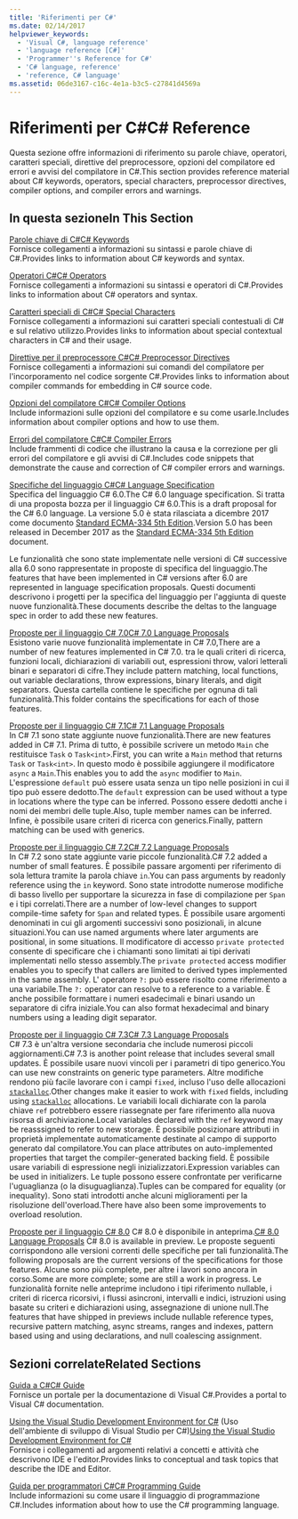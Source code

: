 ```yaml
---
title: 'Riferimenti per C#'
ms.date: 02/14/2017
helpviewer_keywords:
  - 'Visual C#, language reference'
  - 'language reference [C#]'
  - 'Programmer''s Reference for C#'
  - 'C# language, reference'
  - 'reference, C# language'
ms.assetid: 06de3167-c16c-4e1a-b3c5-c27841d4569a
---
```

# <a name="c-reference"></a><span data-ttu-id="548a9-102">Riferimenti per C#</span><span class="sxs-lookup"><span data-stu-id="548a9-102">C# Reference</span></span>
<span data-ttu-id="548a9-103">Questa sezione offre informazioni di riferimento su parole chiave, operatori, caratteri speciali, direttive del preprocessore, opzioni del compilatore ed errori e avvisi del compilatore in C#.</span><span class="sxs-lookup"><span data-stu-id="548a9-103">This section provides reference material about C# keywords, operators, special characters, preprocessor directives, compiler options, and compiler errors and warnings.</span></span>  
  
## <a name="in-this-section"></a><span data-ttu-id="548a9-104">In questa sezione</span><span class="sxs-lookup"><span data-stu-id="548a9-104">In This Section</span></span>  
 [<span data-ttu-id="548a9-105">Parole chiave di C#</span><span class="sxs-lookup"><span data-stu-id="548a9-105">C# Keywords</span></span>](../../csharp/language-reference/keywords/index.md)  
 <span data-ttu-id="548a9-106">Fornisce collegamenti a informazioni su sintassi e parole chiave di C#.</span><span class="sxs-lookup"><span data-stu-id="548a9-106">Provides links to information about C# keywords and syntax.</span></span>  
  
 [<span data-ttu-id="548a9-107">Operatori C#</span><span class="sxs-lookup"><span data-stu-id="548a9-107">C# Operators</span></span>](../../csharp/language-reference/operators/index.md)  
 <span data-ttu-id="548a9-108">Fornisce collegamenti a informazioni su sintassi e operatori di C#.</span><span class="sxs-lookup"><span data-stu-id="548a9-108">Provides links to information about C# operators and syntax.</span></span>  

 [<span data-ttu-id="548a9-109">Caratteri speciali di C#</span><span class="sxs-lookup"><span data-stu-id="548a9-109">C# Special Characters</span></span>](../../csharp/language-reference/tokens/index.md)  
 <span data-ttu-id="548a9-110">Fornisce collegamenti a informazioni sui caratteri speciali contestuali di C# e sul relativo utilizzo.</span><span class="sxs-lookup"><span data-stu-id="548a9-110">Provides links to information about special contextual characters in C# and their usage.</span></span>  

 [<span data-ttu-id="548a9-111">Direttive per il preprocessore C#</span><span class="sxs-lookup"><span data-stu-id="548a9-111">C# Preprocessor Directives</span></span>](../../csharp/language-reference/preprocessor-directives/index.md)  
 <span data-ttu-id="548a9-112">Fornisce collegamenti a informazioni sui comandi del compilatore per l'incorporamento nel codice sorgente C#.</span><span class="sxs-lookup"><span data-stu-id="548a9-112">Provides links to information about compiler commands for embedding in C# source code.</span></span>  
  
 [<span data-ttu-id="548a9-113">Opzioni del compilatore C#</span><span class="sxs-lookup"><span data-stu-id="548a9-113">C# Compiler Options</span></span>](../../csharp/language-reference/compiler-options/index.md)  
 <span data-ttu-id="548a9-114">Include informazioni sulle opzioni del compilatore e su come usarle.</span><span class="sxs-lookup"><span data-stu-id="548a9-114">Includes information about compiler options and how to use them.</span></span>  
  
 [<span data-ttu-id="548a9-115">Errori del compilatore C#</span><span class="sxs-lookup"><span data-stu-id="548a9-115">C# Compiler Errors</span></span>](../../csharp/language-reference/compiler-messages/index.md)  
 <span data-ttu-id="548a9-116">Include frammenti di codice che illustrano la causa e la correzione per gli errori del compilatore e gli avvisi di C#.</span><span class="sxs-lookup"><span data-stu-id="548a9-116">Includes code snippets that demonstrate the cause and correction of C# compiler errors and warnings.</span></span>  
  
 [<span data-ttu-id="548a9-117">Specifiche del linguaggio C#</span><span class="sxs-lookup"><span data-stu-id="548a9-117">C# Language Specification</span></span>](../../../_csharplang/spec/introduction.md)  
 <span data-ttu-id="548a9-118">Specifica del linguaggio C# 6.0.</span><span class="sxs-lookup"><span data-stu-id="548a9-118">The C# 6.0 language specification.</span></span> <span data-ttu-id="548a9-119">Si tratta di una proposta bozza per il linguaggio C# 6.0.</span><span class="sxs-lookup"><span data-stu-id="548a9-119">This is a draft proposal for the C# 6.0 language.</span></span> <span data-ttu-id="548a9-120">La versione 5.0 è stata rilasciata a dicembre 2017 come documento [Standard ECMA-334 5th Edition](https://www.ecma-international.org/publications/files/ECMA-ST/ECMA-334.pdf).</span><span class="sxs-lookup"><span data-stu-id="548a9-120">Version 5.0 has been released in December 2017 as the [Standard ECMA-334 5th Edition](https://www.ecma-international.org/publications/files/ECMA-ST/ECMA-334.pdf) document.</span></span>

<span data-ttu-id="548a9-121">Le funzionalità che sono state implementate nelle versioni di C# successive alla 6.0 sono rappresentate in proposte di specifica del linguaggio.</span><span class="sxs-lookup"><span data-stu-id="548a9-121">The features that have been implemented in C# versions after 6.0 are represented in language specification proposals.</span></span> <span data-ttu-id="548a9-122">Questi documenti descrivono i progetti per la specifica del linguaggio per l'aggiunta di queste nuove funzionalità.</span><span class="sxs-lookup"><span data-stu-id="548a9-122">These documents describe the deltas to the language spec in order to add these new features.</span></span> 

 [<span data-ttu-id="548a9-123">Proposte per il linguaggio C# 7.0</span><span class="sxs-lookup"><span data-stu-id="548a9-123">C# 7.0 Language Proposals</span></span>](../../../_csharplang/proposals/csharp-7.0/pattern-matching.md)  
 <span data-ttu-id="548a9-124">Esistono varie nuove funzionalità implementate in C# 7.0,</span><span class="sxs-lookup"><span data-stu-id="548a9-124">There are a number of new features implemented in C# 7.0.</span></span> <span data-ttu-id="548a9-125">tra le quali criteri di ricerca, funzioni locali, dichiarazioni di variabili out, espressioni throw, valori letterali binari e separatori di cifre.</span><span class="sxs-lookup"><span data-stu-id="548a9-125">They include pattern matching, local functions, out variable declarations, throw expressions, binary literals, and digit separators.</span></span> <span data-ttu-id="548a9-126">Questa cartella contiene le specifiche per ognuna di tali funzionalità.</span><span class="sxs-lookup"><span data-stu-id="548a9-126">This folder contains the specifications for each of those features.</span></span>
  
 [<span data-ttu-id="548a9-127">Proposte per il linguaggio C# 7.1</span><span class="sxs-lookup"><span data-stu-id="548a9-127">C# 7.1 Language Proposals</span></span>](../../../_csharplang/proposals/csharp-7.1/async-main.md)  
 <span data-ttu-id="548a9-128">In C# 7.1 sono state aggiunte nuove funzionalità.</span><span class="sxs-lookup"><span data-stu-id="548a9-128">There are new features added in C# 7.1.</span></span> <span data-ttu-id="548a9-129">Prima di tutto, è possibile scrivere un metodo `Main` che restituisce `Task` o `Task<int>`.</span><span class="sxs-lookup"><span data-stu-id="548a9-129">First, you can write a `Main` method that returns `Task` or `Task<int>`.</span></span> <span data-ttu-id="548a9-130">In questo modo è possibile aggiungere il modificatore `async` a `Main`.</span><span class="sxs-lookup"><span data-stu-id="548a9-130">This enables you to add the `async` modifier to `Main`.</span></span> <span data-ttu-id="548a9-131">L'espressione `default` può essere usata senza un tipo nelle posizioni in cui il tipo può essere dedotto.</span><span class="sxs-lookup"><span data-stu-id="548a9-131">The `default` expression can be used without a type in locations where the type can be inferred.</span></span> <span data-ttu-id="548a9-132">Possono essere dedotti anche i nomi dei membri delle tuple.</span><span class="sxs-lookup"><span data-stu-id="548a9-132">Also, tuple member names can be inferred.</span></span> <span data-ttu-id="548a9-133">Infine, è possibile usare criteri di ricerca con generics.</span><span class="sxs-lookup"><span data-stu-id="548a9-133">Finally, pattern matching can be used with generics.</span></span>

 [<span data-ttu-id="548a9-134">Proposte per il linguaggio C# 7.2</span><span class="sxs-lookup"><span data-stu-id="548a9-134">C# 7.2 Language Proposals</span></span>](../../../_csharplang/proposals/csharp-7.2/readonly-ref.md)  
 <span data-ttu-id="548a9-135">In C# 7.2 sono state aggiunte varie piccole funzionalità.</span><span class="sxs-lookup"><span data-stu-id="548a9-135">C# 7.2 added a number of small features.</span></span> <span data-ttu-id="548a9-136">È possibile passare argomenti per riferimento di sola lettura tramite la parola chiave `in`.</span><span class="sxs-lookup"><span data-stu-id="548a9-136">You can pass arguments by readonly reference using the `in` keyword.</span></span> <span data-ttu-id="548a9-137">Sono state introdotte numerose modifiche di basso livello per supportare la sicurezza in fase di compilazione per `Span` e i tipi correlati.</span><span class="sxs-lookup"><span data-stu-id="548a9-137">There are a number of low-level changes to support compile-time safety for `Span` and related types.</span></span> <span data-ttu-id="548a9-138">È possibile usare argomenti denominati in cui gli argomenti successivi sono posizionali, in alcune situazioni.</span><span class="sxs-lookup"><span data-stu-id="548a9-138">You can use named arguments where later arguments are positional, in some situations.</span></span> <span data-ttu-id="548a9-139">Il modificatore di accesso `private protected` consente di specificare che i chiamanti sono limitati ai tipi derivati implementati nello stesso assembly.</span><span class="sxs-lookup"><span data-stu-id="548a9-139">The `private protected` access modifier enables you to specify that callers are limited to derived types implemented in the same assembly.</span></span> <span data-ttu-id="548a9-140">L' operatore `?:` può essere risolto come riferimento a una variabile.</span><span class="sxs-lookup"><span data-stu-id="548a9-140">The `?:` operator can resolve to a reference to a variable.</span></span> <span data-ttu-id="548a9-141">È anche possibile formattare i numeri esadecimali e binari usando un separatore di cifra iniziale.</span><span class="sxs-lookup"><span data-stu-id="548a9-141">You can also format hexadecimal and binary numbers using a leading digit separator.</span></span>   

 [<span data-ttu-id="548a9-142">Proposte per il linguaggio C# 7.3</span><span class="sxs-lookup"><span data-stu-id="548a9-142">C# 7.3 Language Proposals</span></span>](../../../_csharplang/proposals/csharp-7.3/blittable.md)  
 <span data-ttu-id="548a9-143">C# 7.3 è un'altra versione secondaria che include numerosi piccoli aggiornamenti.</span><span class="sxs-lookup"><span data-stu-id="548a9-143">C# 7.3 is another point release that includes several small updates.</span></span> <span data-ttu-id="548a9-144">È possibile usare nuovi vincoli per i parametri di tipo generico.</span><span class="sxs-lookup"><span data-stu-id="548a9-144">You can use new constraints on generic type parameters.</span></span> <span data-ttu-id="548a9-145">Altre modifiche rendono più facile lavorare con i campi `fixed`, incluso l'uso delle allocazioni [`stackalloc`](./keywords/stackalloc.md).</span><span class="sxs-lookup"><span data-stu-id="548a9-145">Other changes make it easier to work with `fixed` fields, including using [`stackalloc`](./keywords/stackalloc.md) allocations.</span></span> <span data-ttu-id="548a9-146">Le variabili locali dichiarate con la parola chiave `ref` potrebbero essere riassegnate per fare riferimento alla nuova risorsa di archiviazione.</span><span class="sxs-lookup"><span data-stu-id="548a9-146">Local variables declared with the `ref` keyword may be reasssigned to refer to new storage.</span></span> <span data-ttu-id="548a9-147">È possibile posizionare attributi in proprietà implementate automaticamente destinate al campo di supporto generato dal compilatore.</span><span class="sxs-lookup"><span data-stu-id="548a9-147">You can place attributes on auto-implemented properties that target the compiler-generated backing field.</span></span> <span data-ttu-id="548a9-148">È possibile usare variabili di espressione negli inizializzatori.</span><span class="sxs-lookup"><span data-stu-id="548a9-148">Expression variables can be used in initializers.</span></span> <span data-ttu-id="548a9-149">Le tuple possono essere confrontate per verificarne l'uguaglianza (o la disuguaglianza).</span><span class="sxs-lookup"><span data-stu-id="548a9-149">Tuples can be compared for equality (or inequality).</span></span> <span data-ttu-id="548a9-150">Sono stati introdotti anche alcuni miglioramenti per la risoluzione dell'overload.</span><span class="sxs-lookup"><span data-stu-id="548a9-150">There have also been some improvements to overload resolution.</span></span>
  
 <span data-ttu-id="548a9-151">[Proposte per il linguaggio C# 8.0](../../../_csharplang/proposals/csharp-8.0/nullable-reference-types.md) C# 8.0 è disponibile in anteprima.</span><span class="sxs-lookup"><span data-stu-id="548a9-151">[C# 8.0 Language Proposals](../../../_csharplang/proposals/csharp-8.0/nullable-reference-types.md) C# 8.0 is available in preview.</span></span> <span data-ttu-id="548a9-152">Le proposte seguenti corrispondono alle versioni correnti delle specifiche per tali funzionalità.</span><span class="sxs-lookup"><span data-stu-id="548a9-152">The following proposals are the current versions of the specifications for those features.</span></span> <span data-ttu-id="548a9-153">Alcune sono più complete, per altre i lavori sono ancora in corso.</span><span class="sxs-lookup"><span data-stu-id="548a9-153">Some are more complete; some are still a work in progress.</span></span> <span data-ttu-id="548a9-154">Le funzionalità fornite nelle anteprime includono i tipi riferimento nullable, i criteri di ricerca ricorsivi, i flussi asincroni, intervalli e indici, istruzioni using basate su criteri e dichiarazioni using, assegnazione di unione null.</span><span class="sxs-lookup"><span data-stu-id="548a9-154">The features that have shipped in previews include nullable reference types, recursive pattern matching, async streams, ranges and indexes, pattern based using and using declarations, and null coalescing assignment.</span></span>
  
## <a name="related-sections"></a><span data-ttu-id="548a9-155">Sezioni correlate</span><span class="sxs-lookup"><span data-stu-id="548a9-155">Related Sections</span></span>  

 [<span data-ttu-id="548a9-156">Guida a C#</span><span class="sxs-lookup"><span data-stu-id="548a9-156">C# Guide</span></span>](../../csharp/index.md)  
 <span data-ttu-id="548a9-157">Fornisce un portale per la documentazione di Visual C#.</span><span class="sxs-lookup"><span data-stu-id="548a9-157">Provides a portal to Visual C# documentation.</span></span>  
  
 <span data-ttu-id="548a9-158">[Using the Visual Studio Development Environment for C#](/visualstudio/csharp-ide/using-the-visual-studio-development-environment-for-csharp) (Uso dell'ambiente di sviluppo di Visual Studio per C#)</span><span class="sxs-lookup"><span data-stu-id="548a9-158">[Using the Visual Studio Development Environment for C#](/visualstudio/csharp-ide/using-the-visual-studio-development-environment-for-csharp)</span></span>  
 <span data-ttu-id="548a9-159">Fornisce i collegamenti ad argomenti relativi a concetti e attività che descrivono IDE e l'editor.</span><span class="sxs-lookup"><span data-stu-id="548a9-159">Provides links to conceptual and task topics that describe the IDE and Editor.</span></span>  
  
 [<span data-ttu-id="548a9-160">Guida per programmatori C#</span><span class="sxs-lookup"><span data-stu-id="548a9-160">C# Programming Guide</span></span>](../../csharp/programming-guide/index.md)  
 <span data-ttu-id="548a9-161">Include informazioni su come usare il linguaggio di programmazione C#.</span><span class="sxs-lookup"><span data-stu-id="548a9-161">Includes information about how to use the C# programming language.</span></span>
